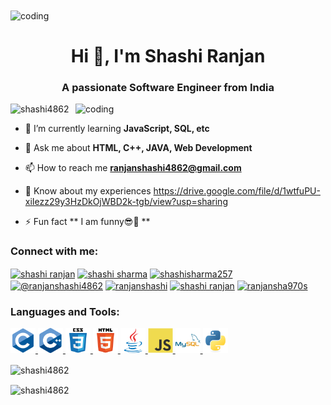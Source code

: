 <img align="center" alt="coding" width="600" src="https://user-images.githubusercontent.com/74038190/212741999-016fddbd-617a-4448-8042-0ecf907aea25.gif">
<!-- <br><br><br><br><br><br><br><br><br><br><br><br><br><br><br><br><br><br> -->
<h1 align="center">Hi 👋, I'm Shashi Ranjan</h1>
<h3 align="center">A passionate Software Engineer from India</h3>

<img align="right" alt="coding" width="400" src="https://user-images.githubusercontent.com/74038190/235224431-e8c8c12e-6826-47f1-89fb-2ddad83b3abf.gif">

<p align="left"> <img src="https://komarev.com/ghpvc/?username=shashi4862&label=Profile%20views&color=0e75b6&style=flat" alt="shashi4862" /> </p>

- 🌱 I’m currently learning **JavaScript, SQL, etc**

- 💬 Ask me about **HTML, C++, JAVA, Web Development**

- 📫 How to reach me **ranjanshashi4862@gmail.com**

- 📄 Know about my experiences https://drive.google.com/file/d/1wtfuPU-xiIezz29y3HzDkOjWBD2k-tgb/view?usp=sharing

- ⚡ Fun fact ** I am funny😎🤣 **

<h3 align="left">Connect with me:</h3>
<p align="left">
<a href="https://www.linkedin.com/in/shashi-ranjan-643392226/" target="blank"><img align="center" src="https://raw.githubusercontent.com/rahuldkjain/github-profile-readme-generator/master/src/images/icons/Social/linked-in-alt.svg" alt="shashi ranjan" height="30" width="40" /></a>
<a href="https://fb.com/shashi sharma" target="blank"><img align="center" src="https://raw.githubusercontent.com/rahuldkjain/github-profile-readme-generator/master/src/images/icons/Social/facebook.svg" alt="shashi sharma" height="30" width="40" /></a>
<a href="https://instagram.com/shashisharma257" target="blank"><img align="center" src="https://raw.githubusercontent.com/rahuldkjain/github-profile-readme-generator/master/src/images/icons/Social/instagram.svg" alt="shashisharma257" height="30" width="40" /></a>
<a href="https://www.hackerrank.com/@ranjanshashi4862" target="blank"><img align="center" src="https://raw.githubusercontent.com/rahuldkjain/github-profile-readme-generator/master/src/images/icons/Social/hackerrank.svg" alt="@ranjanshashi4862" height="30" width="40" /></a>
<a href="https://www.leetcode.com/ranjanshashi" target="blank"><img align="center" src="https://raw.githubusercontent.com/rahuldkjain/github-profile-readme-generator/master/src/images/icons/Social/leet-code.svg" alt="ranjanshashi" height="30" width="40" /></a>
<a href="https://www.hackerearth.com/shashi ranjan" target="blank"><img align="center" src="https://raw.githubusercontent.com/rahuldkjain/github-profile-readme-generator/master/src/images/icons/Social/hackerearth.svg" alt="shashi ranjan" height="30" width="40" /></a>
<a href="https://auth.geeksforgeeks.org/user/ranjansha970s" target="blank"><img align="center" src="https://raw.githubusercontent.com/rahuldkjain/github-profile-readme-generator/master/src/images/icons/Social/geeks-for-geeks.svg" alt="ranjansha970s" height="30" width="40" /></a>
</p>

<h3 align="left">Languages and Tools:</h3>
<p align="left"> <a href="https://www.cprogramming.com/" target="_blank" rel="noreferrer"> <img src="https://raw.githubusercontent.com/devicons/devicon/master/icons/c/c-original.svg" alt="c" width="40" height="40"/> </a> <a href="https://www.w3schools.com/cpp/" target="_blank" rel="noreferrer"> <img src="https://raw.githubusercontent.com/devicons/devicon/master/icons/cplusplus/cplusplus-original.svg" alt="cplusplus" width="40" height="40"/> </a> <a href="https://www.w3schools.com/css/" target="_blank" rel="noreferrer"> <img src="https://raw.githubusercontent.com/devicons/devicon/master/icons/css3/css3-original-wordmark.svg" alt="css3" width="40" height="40"/> </a> <a href="https://www.w3.org/html/" target="_blank" rel="noreferrer"> <img src="https://raw.githubusercontent.com/devicons/devicon/master/icons/html5/html5-original-wordmark.svg" alt="html5" width="40" height="40"/> </a> <a href="https://www.java.com" target="_blank" rel="noreferrer"> <img src="https://raw.githubusercontent.com/devicons/devicon/master/icons/java/java-original.svg" alt="java" width="40" height="40"/> </a> <a href="https://developer.mozilla.org/en-US/docs/Web/JavaScript" target="_blank" rel="noreferrer"> <img src="https://raw.githubusercontent.com/devicons/devicon/master/icons/javascript/javascript-original.svg" alt="javascript" width="40" height="40"/> </a> <a href="https://www.mysql.com/" target="_blank" rel="noreferrer"> <img src="https://raw.githubusercontent.com/devicons/devicon/master/icons/mysql/mysql-original-wordmark.svg" alt="mysql" width="40" height="40"/> </a> <a href="https://www.python.org" target="_blank" rel="noreferrer"> <img src="https://raw.githubusercontent.com/devicons/devicon/master/icons/python/python-original.svg" alt="python" width="40" height="40"/> </a> </p>

<p><img align="center" src="https://github-readme-stats.vercel.app/api/top-langs?username=shashi4862&show_icons=true&locale=en&layout=compact" alt="shashi4862" /></p>

<p><img align="center" src="https://github-readme-streak-stats.herokuapp.com/?user=shashi4862&" alt="shashi4862" /></p>
